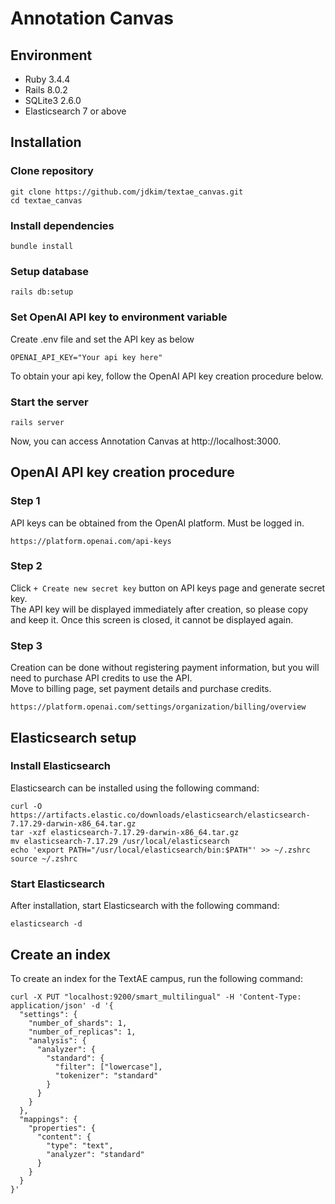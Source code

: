 # Annotation Canvas
## Environment
- Ruby 3.4.4
- Rails 8.0.2
- SQLite3 2.6.0
- Elasticsearch 7 or above

## Installation
### Clone repository
```
git clone https://github.com/jdkim/textae_canvas.git
cd textae_canvas
```

### Install dependencies
```
bundle install
```

### Setup database
```
rails db:setup
```

### Set OpenAI API key to environment variable
Create .env file and set the API key as below
```
OPENAI_API_KEY="Your api key here"
```

To obtain your api key, follow the OpenAI API key creation procedure below.

### Start the server
```
rails server
```

Now, you can access Annotation Canvas at http://localhost:3000.

## OpenAI API key creation procedure
### Step 1
API keys can be obtained from the OpenAI platform. Must be logged in.
```
https://platform.openai.com/api-keys
```

### Step 2
Click `+ Create new secret key` button on API keys page and generate secret key.   
The API key will be displayed immediately after creation, so please copy and keep it. Once this screen is closed, it cannot be displayed again.

### Step 3
Creation can be done without registering payment information, but you will need to purchase API credits to use the API.   
Move to billing page, set payment details and purchase credits.
```
https://platform.openai.com/settings/organization/billing/overview
```

## Elasticsearch setup
### Install Elasticsearch
Elasticsearch can be installed using the following command:
```
curl -O https://artifacts.elastic.co/downloads/elasticsearch/elasticsearch-7.17.29-darwin-x86_64.tar.gz
tar -xzf elasticsearch-7.17.29-darwin-x86_64.tar.gz
mv elasticsearch-7.17.29 /usr/local/elasticsearch
echo 'export PATH="/usr/local/elasticsearch/bin:$PATH"' >> ~/.zshrc
source ~/.zshrc
```
### Start Elasticsearch
After installation, start Elasticsearch with the following command:
```
elasticsearch -d
```
## Create an index
To create an index for the TextAE campus, run the following command:
```
curl -X PUT "localhost:9200/smart_multilingual" -H 'Content-Type: application/json' -d '{
  "settings": {
    "number_of_shards": 1,
    "number_of_replicas": 1,
    "analysis": {
      "analyzer": {
        "standard": {
          "filter": ["lowercase"],
          "tokenizer": "standard"
        }
      }
    }
  },
  "mappings": {
    "properties": {
      "content": {
        "type": "text",
        "analyzer": "standard"
      }
    }
  }
}'
```